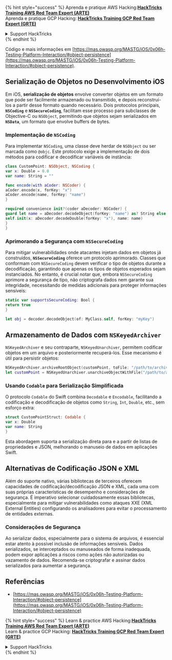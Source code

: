 {% hint style="success" %}
Aprenda e pratique AWS Hacking:<img src="/.gitbook/assets/arte.png" alt="" data-size="line">[**HackTricks Training AWS Red Team Expert (ARTE)**](https://training.hacktricks.xyz/courses/arte)<img src="/.gitbook/assets/arte.png" alt="" data-size="line">\
Aprenda e pratique GCP Hacking: <img src="/.gitbook/assets/grte.png" alt="" data-size="line">[**HackTricks Training GCP Red Team Expert (GRTE)**<img src="/.gitbook/assets/grte.png" alt="" data-size="line">](https://training.hacktricks.xyz/courses/grte)

<details>

<summary>Support HackTricks</summary>

* Confira os [**planos de assinatura**](https://github.com/sponsors/carlospolop)!
* **Junte-se ao** 💬 [**grupo do Discord**](https://discord.gg/hRep4RUj7f) ou ao [**grupo do telegram**](https://t.me/peass) ou **siga**-nos no **Twitter** 🐦 [**@hacktricks\_live**](https://twitter.com/hacktricks\_live)**.**
* **Compartilhe truques de hacking enviando PRs para os repositórios do** [**HackTricks**](https://github.com/carlospolop/hacktricks) e [**HackTricks Cloud**](https://github.com/carlospolop/hacktricks-cloud).

</details>
{% endhint %}

Código e mais informações em [https://mas.owasp.org/MASTG/iOS/0x06h-Testing-Platform-Interaction/#object-persistence](https://mas.owasp.org/MASTG/iOS/0x06h-Testing-Platform-Interaction/#object-persistence).

## Serialização de Objetos no Desenvolvimento iOS

Em iOS, **serialização de objetos** envolve converter objetos em um formato que pode ser facilmente armazenado ou transmitido, e depois reconstruí-los a partir desse formato quando necessário. Dois protocolos principais, **`NSCoding`** e **`NSSecureCoding`**, facilitam esse processo para subclasses de Objective-C ou `NSObject`, permitindo que objetos sejam serializados em **`NSData`**, um formato que envolve buffers de bytes.

### **Implementação de `NSCoding`**
Para implementar `NSCoding`, uma classe deve herdar de `NSObject` ou ser marcada como `@objc`. Este protocolo exige a implementação de dois métodos para codificar e decodificar variáveis de instância:
```swift
class CustomPoint: NSObject, NSCoding {
var x: Double = 0.0
var name: String = ""

func encode(with aCoder: NSCoder) {
aCoder.encode(x, forKey: "x")
aCoder.encode(name, forKey: "name")
}

required convenience init?(coder aDecoder: NSCoder) {
guard let name = aDecoder.decodeObject(forKey: "name") as? String else { return nil }
self.init(x: aDecoder.decodeDouble(forKey: "x"), name: name)
}
}
```
### **Aprimorando a Segurança com `NSSecureCoding`**
Para mitigar vulnerabilidades onde atacantes injetam dados em objetos já construídos, **`NSSecureCoding`** oferece um protocolo aprimorado. Classes que conformam com `NSSecureCoding` devem verificar o tipo de objetos durante a decodificação, garantindo que apenas os tipos de objetos esperados sejam instanciados. No entanto, é crucial notar que, embora `NSSecureCoding` aprimore a segurança de tipo, não criptografa dados nem garante sua integridade, necessitando de medidas adicionais para proteger informações sensíveis:
```swift
static var supportsSecureCoding: Bool {
return true
}

let obj = decoder.decodeObject(of: MyClass.self, forKey: "myKey")
```
## Armazenamento de Dados com `NSKeyedArchiver`
`NSKeyedArchiver` e seu contraparte, `NSKeyedUnarchiver`, permitem codificar objetos em um arquivo e posteriormente recuperá-los. Esse mecanismo é útil para persistir objetos:
```swift
NSKeyedArchiver.archiveRootObject(customPoint, toFile: "/path/to/archive")
let customPoint = NSKeyedUnarchiver.unarchiveObjectWithFile("/path/to/archive") as? CustomPoint
```
### Usando `Codable` para Serialização Simplificada
O protocolo `Codable` do Swift combina `Decodable` e `Encodable`, facilitando a codificação e decodificação de objetos como `String`, `Int`, `Double`, etc., sem esforço extra:
```swift
struct CustomPointStruct: Codable {
var x: Double
var name: String
}
```
Esta abordagem suporta a serialização direta para e a partir de listas de propriedades e JSON, melhorando o manuseio de dados em aplicações Swift.

## Alternativas de Codificação JSON e XML
Além do suporte nativo, várias bibliotecas de terceiros oferecem capacidades de codificação/decodificação JSON e XML, cada uma com suas próprias características de desempenho e considerações de segurança. É imperativo selecionar cuidadosamente essas bibliotecas, especialmente para mitigar vulnerabilidades como ataques XXE (XML External Entities) configurando os analisadores para evitar o processamento de entidades externas.

### Considerações de Segurança
Ao serializar dados, especialmente para o sistema de arquivos, é essencial estar atento à possível inclusão de informações sensíveis. Dados serializados, se interceptados ou manuseados de forma inadequada, podem expor aplicações a riscos como ações não autorizadas ou vazamento de dados. Recomenda-se criptografar e assinar dados serializados para aumentar a segurança.

## Referências
* [https://mas.owasp.org/MASTG/iOS/0x06h-Testing-Platform-Interaction/#object-persistence](https://mas.owasp.org/MASTG/iOS/0x06h-Testing-Platform-Interaction/#object-persistence)

{% hint style="success" %}
Learn & practice AWS Hacking:<img src="/.gitbook/assets/arte.png" alt="" data-size="line">[**HackTricks Training AWS Red Team Expert (ARTE)**](https://training.hacktricks.xyz/courses/arte)<img src="/.gitbook/assets/arte.png" alt="" data-size="line">\
Learn & practice GCP Hacking: <img src="/.gitbook/assets/grte.png" alt="" data-size="line">[**HackTricks Training GCP Red Team Expert (GRTE)**<img src="/.gitbook/assets/grte.png" alt="" data-size="line">](https://training.hacktricks.xyz/courses/grte)

<details>

<summary>Support HackTricks</summary>

* Check the [**subscription plans**](https://github.com/sponsors/carlospolop)!
* **Join the** 💬 [**Discord group**](https://discord.gg/hRep4RUj7f) or the [**telegram group**](https://t.me/peass) or **follow** us on **Twitter** 🐦 [**@hacktricks\_live**](https://twitter.com/hacktricks\_live)**.**
* **Share hacking tricks by submitting PRs to the** [**HackTricks**](https://github.com/carlospolop/hacktricks) and [**HackTricks Cloud**](https://github.com/carlospolop/hacktricks-cloud) github repos.

</details>
{% endhint %}

